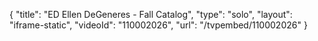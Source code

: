 {
    "title": "ED Ellen DeGeneres - Fall Catalog",
    "type": "solo",
    "layout": "iframe-static",
    "videoId": "110002026",
    "url": "\/tvpembed\/110002026"
}